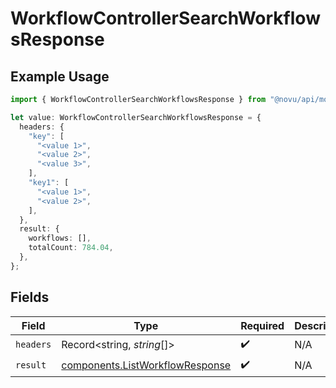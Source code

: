 # WorkflowControllerSearchWorkflowsResponse

## Example Usage

```typescript
import { WorkflowControllerSearchWorkflowsResponse } from "@novu/api/models/operations";

let value: WorkflowControllerSearchWorkflowsResponse = {
  headers: {
    "key": [
      "<value 1>",
      "<value 2>",
      "<value 3>",
    ],
    "key1": [
      "<value 1>",
      "<value 2>",
    ],
  },
  result: {
    workflows: [],
    totalCount: 784.04,
  },
};
```

## Fields

| Field                                                                              | Type                                                                               | Required                                                                           | Description                                                                        |
| ---------------------------------------------------------------------------------- | ---------------------------------------------------------------------------------- | ---------------------------------------------------------------------------------- | ---------------------------------------------------------------------------------- |
| `headers`                                                                          | Record<string, *string*[]>                                                         | :heavy_check_mark:                                                                 | N/A                                                                                |
| `result`                                                                           | [components.ListWorkflowResponse](../../models/components/listworkflowresponse.md) | :heavy_check_mark:                                                                 | N/A                                                                                |